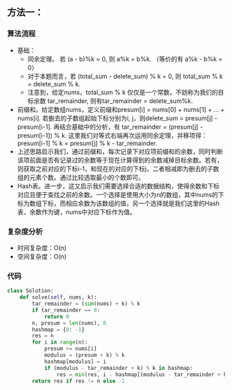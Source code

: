 
## 方法一：

### 算法流程

- 基础：
    - 同余定理。 若 (a - b)%k = 0, 则 a%k = b%k. （等价的有 a%k - b%k = 0）
    - 对于本题而言，若 (total_sum - delete_sum) % k = 0, 则 total_sum % k = delete_sum % k.
    - 注意到，给定nums，total_sum % k 仅仅是一个常数，不妨称为我们的目标余数 tar_remainder, 则有tar_remainder = delete_sum%k.
- 前缀和。给定数组nums，定义前缀和presum[i] = nums[0] + nums[1] + ... + nums[i]. 若删去的子数组起始下标分别为i, j，则delete_sum = presum[j] - presum[i-1]. 再结合基础中的分析，有 tar_remainder = (presum[j] - presum[i-1]) % k. 这里我们对等式右端再次运用同余定理，并移项得：presum[i-1] % k = presum[j] % k - tar_remainder.
- 上述思路启示我们，通过前缀和，每次记录下对应项前缀和的余数，同时判断该项前面是否有记录过的余数等于现在计算得到的余数减掉目标余数。若有，则获取之前对应的下标i-1，和现在的对应的下标j，二者相减即为删去的子数组的元素个数。通过比较选取最小的个数即可。
- Hash表。进一步，这又启示我们需要选择合适的数据结构，使得余数和下标对应且便于查找之前的余数。一个选择是使用大小为n的数组，其中nums的下标为数组下标，而相应余数为该数组的值，另一个选择就是我们这里的Hash表，余数作为键，nums中对应下标作为值。

### 复杂度分析

* 时间复杂度：O(n)
* 空间复杂度：O(n)

### 代码

``` python
class Solution:
    def solve(self, nums, k):
        tar_remainder = (sum(nums) + k) % k
        if tar_remainder == 0:
            return 0
        n, presum = len(nums), 0
        hashmap = {0: -1}
        res = n
        for i in range(n):
            presum += nums[i]
            modulus = (presum + k) % k
            hashmap[modulus] = i
            if (modulus - tar_remainder + k) % k in hashmap:
                res = min(res, i - hashmap[(modulus - tar_remainder + k) % k])
        return res if res != n else -1
```

